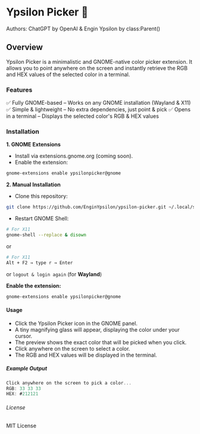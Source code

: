 # Ypsilon Picker 🎨

Authors: ChatGPT by OpenAI & Engin Ypsilon by class:Parent()

## Overview

Ypsilon Picker is a minimalistic and GNOME-native color picker extension. It allows you to point anywhere on the screen and instantly retrieve the RGB and HEX values of the selected color in a terminal.

### Features

✅ Fully GNOME-based – Works on any GNOME installation (Wayland & X11)
✅ Simple & lightweight – No extra dependencies, just point & pick
✅ Opens in a terminal – Displays the selected color's RGB & HEX values

### Installation

__1. GNOME Extensions__
  - Install via extensions.gnome.org (coming soon).
  - Enable the extension:

```sh
gnome-extensions enable ypsilonpicker@gnome
```

__2. Manual Installation__
  - Clone this repository:

```sh
git clone https://github.com/EnginYpsilon/ypsilon-picker.git ~/.local/share/gnome-shell/extensions/ypsilonpicker@gnome
```

- Restart GNOME Shell:

```sh
# For X11
gnome-shell --replace & disown
```

or

```sh
# For X11
Alt + F2 → type r → Enter
```

or `logout & login again` (for __Wayland__)

__Enable the extension:__

```sh
gnome-extensions enable ypsilonpicker@gnome
```

#### Usage
- Click the Ypsilon Picker icon in the GNOME panel.
- A tiny magnifying glass will appear, displaying the color under your cursor.
- The preview shows the exact color that will be picked when you click.
- Click anywhere on the screen to select a color.
- The RGB and HEX values will be displayed in the terminal.


##### Example Output

```c
Click anywhere on the screen to pick a color...
RGB: 33 33 33
HEX: #212121
```

###### License

MIT License
